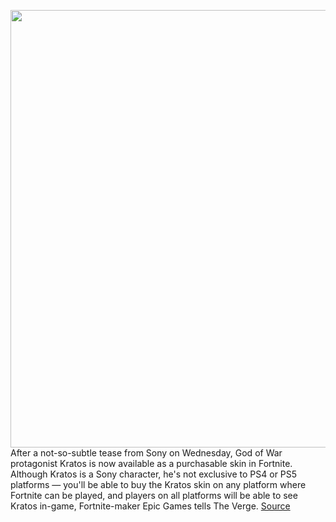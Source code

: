 <img src='https://cdn.vox-cdn.com/thumbor/U33xcUMkEGe02-6mMfYvACPfrMU=/0x0:1920x1080/1200x800/filters:focal(807x387:1113x693)/cdn.vox-cdn.com/uploads/chorus_image/image/68452573/fortnite_kratos_outfit_1920x1080_693045884.0.jpg' width='700px' /><br/>
After a not-so-subtle tease from Sony on Wednesday, God of War protagonist Kratos is now available as a purchasable skin in Fortnite. Although Kratos is a Sony character, he's not exclusive to PS4 or PS5 platforms — you'll be able to buy the Kratos skin on any platform where Fortnite can be played, and players on all platforms will be able to see Kratos in-game, Fortnite-maker Epic Games tells The Verge.
<a href='https://www.theverge.com/2020/12/3/22151470/fortnite-god-of-war-kratos-skin-now-available'> Source <a/>